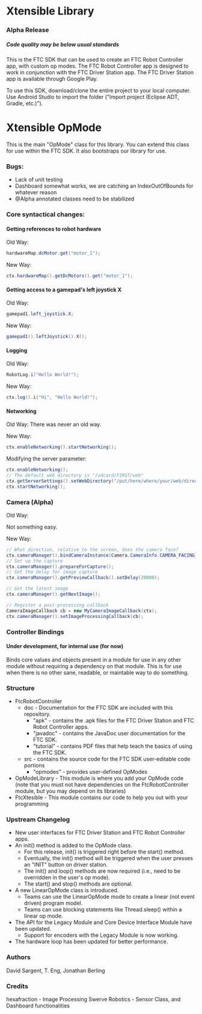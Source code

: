 # Xtensible Library
### Alpha Release
##### Code quality may be below usual standards
This is the FTC SDK that can be used to create an FTC Robot Controller app, with custom op modes.
The FTC Robot Controller app is designed to work in conjunction with the FTC Driver Station app.
The FTC Driver Station app is available through Google Play.

To use this SDK, download/clone the entire project to your local computer.
Use Android Studio to import the folder ("Import project (Eclipse ADT, Gradle, etc.)").

# Xtensible OpMode
This is the main "OpMode" class for this library. You can extend this class for use
within the FTC SDK. It also bootstraps our library for use.

### Bugs:
- Lack of unit testing
- Dashboard somewhat works, we are catching an IndexOutOfBounds for whatever reason
- @Alpha annotated classes need to be stabilized

### Core syntactical changes:
#### Getting references to robot hardware
Old Way:
```java
hardwareMap.dcMotor.get("motor_1");
```
New Way:
```java
ctx.hardwareMap().getDcMotors().get("motor_1");
```
#### Getting access to a gamepad's left joystick X
Old Way:
```java
gamepad1.left_joystick.X;
```
New Way:
```java
gamepad1().leftJoystick().X();
```

#### Logging
Old Way:
```java
RobotLog.i("Hello World!");
```
New Way:
```java
ctx.log().i("Hi", "Hello World!");
```

#### Networking
Old Way:
There was never an old way.

New Way:
```java
ctx.enableNetworking().startNetworking();
```


Modifying the server parameter:
```java
ctx.enableNetworking();
// The default web directory is "/sdcard/FIRST/web"
ctx.getServerSettings().setWebDirectory("/put/here/where/your/web/directory/is");
ctx.startNetworking();
```

### Camera (Alpha)
Old Way:

Not something easy.

New Way:
```java
// What direction, relative to the screen, does the camera face?
ctx.cameraManager().bindCameraInstance(Camera.CameraInfo.CAMERA_FACING_BACK);
// Set up the capture
ctx.cameraManager().prepareForCapture();
// Set the delay for image capture
ctx.cameraManager().getPreviewCallback().setDelay(20000);

// Get the latest image
ctx.cameraManager().getNextImage();

// Register a post-processing callback
CameraImageCallback cb = new MyCameraImageCallback(ctx);
ctx.cameraManager().setImageProcessingCallback(cb);
```

### Controller Bindings
#### Under development, for internal use (for now)

Binds core values and objects present in a module for use in any other module without requiring
a dependency on that module. This is for use when there is no other sane, readable, or maintable way
to do something.


### Structure
 * FtcRobotController
     - doc - Documentation for the FTC SDK are included with this repository.
        - "apk" - contains the .apk files for the FTC Driver Station and FTC Robot Controller apps.
        - "javadoc" - contains the JavaDoc user documentation for the FTC SDK.
        - "tutorial" - contains PDF files that help teach the basics of using the FTC SDK.
     - src - contains the source code for the FTC SDK user-editable code portions
        - "opmodes" - provides user-defined OpModes
 * OpModeLibrary - This module is where you add your OpMode code (note that you must not have
    dependencies on the FtcRobotController module, but you may depend on its libraries)
 * FtcXtesible - This module contains our code to help you out with your programming

### Upstream Changelog
 * New user interfaces for FTC Driver Station and FTC Robot Controller apps.
 * An init() method is added to the OpMode class.
   - For this release, init() is triggered right before the start() method.
   - Eventually, the init() method will be triggered when the user presses an "INIT" button on driver station.
   - The init() and loop() methods are now required (i.e., need to be overridden in the user's op mode).
   - The start() and stop() methods are optional.
 * A new LinearOpMode class is introduced.
   - Teams can use the LinearOpMode mode to create a linear (not event driven) program model.
   - Teams can use blocking statements like Thread.sleep() within a linear op mode.
 * The API for the Legacy Module and Core Device Interface Module have been updated.
   - Support for encoders with the Legacy Module is now working.
 * The hardware loop has been updated for better performance.

### Authors
David Sargent, T. Eng, Jonathan Berling

### Credits
hexafraction - Image Processing
Swerve Robotics - Sensor Class, and Dashboard functionalities


